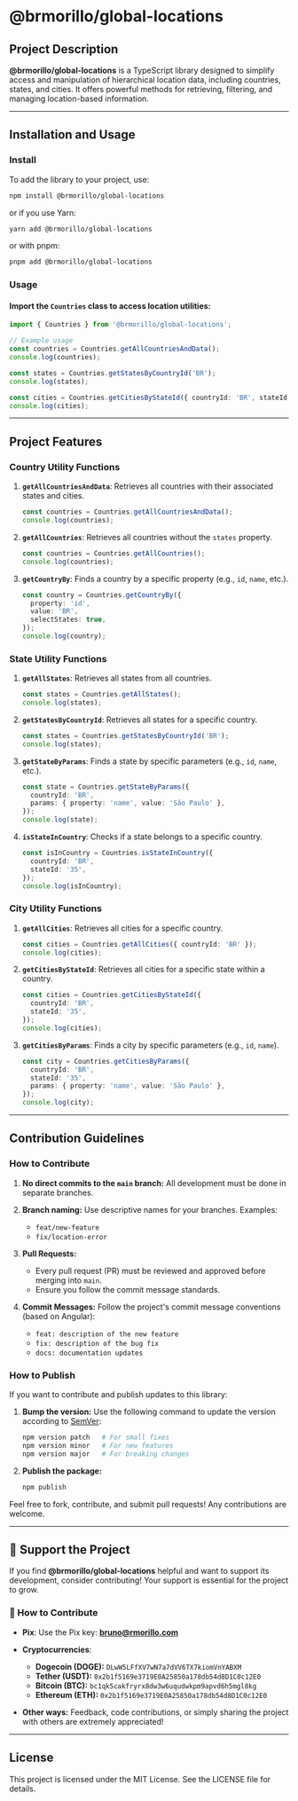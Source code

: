 # @brmorillo/global-locations

## Project Description

**@brmorillo/global-locations** is a TypeScript library designed to simplify access and manipulation of hierarchical location data, including countries, states, and cities. It offers powerful methods for retrieving, filtering, and managing location-based information.

---

## Installation and Usage

### Install

To add the library to your project, use:

```bash
npm install @brmorillo/global-locations
```

or if you use Yarn:

```bash
yarn add @brmorillo/global-locations
```

or with pnpm:

```bash
pnpm add @brmorillo/global-locations
```

### Usage

#### Import the `Countries` class to access location utilities:

```typescript
import { Countries } from '@brmorillo/global-locations';

// Example usage
const countries = Countries.getAllCountriesAndData();
console.log(countries);

const states = Countries.getStatesByCountryId('BR');
console.log(states);

const cities = Countries.getCitiesByStateId({ countryId: 'BR', stateId: '35' });
console.log(cities);
```

---

## Project Features

### Country Utility Functions

1. **`getAllCountriesAndData`**: Retrieves all countries with their associated states and cities.

   ```typescript
   const countries = Countries.getAllCountriesAndData();
   console.log(countries);
   ```

2. **`getAllCountries`**: Retrieves all countries without the `states` property.

   ```typescript
   const countries = Countries.getAllCountries();
   console.log(countries);
   ```

3. **`getCountryBy`**: Finds a country by a specific property (e.g., `id`, `name`, etc.).
   ```typescript
   const country = Countries.getCountryBy({
     property: 'id',
     value: 'BR',
     selectStates: true,
   });
   console.log(country);
   ```

### State Utility Functions

1. **`getAllStates`**: Retrieves all states from all countries.

   ```typescript
   const states = Countries.getAllStates();
   console.log(states);
   ```

2. **`getStatesByCountryId`**: Retrieves all states for a specific country.

   ```typescript
   const states = Countries.getStatesByCountryId('BR');
   console.log(states);
   ```

3. **`getStateByParams`**: Finds a state by specific parameters (e.g., `id`, `name`, etc.).

   ```typescript
   const state = Countries.getStateByParams({
     countryId: 'BR',
     params: { property: 'name', value: 'São Paulo' },
   });
   console.log(state);
   ```

4. **`isStateInCountry`**: Checks if a state belongs to a specific country.
   ```typescript
   const isInCountry = Countries.isStateInCountry({
     countryId: 'BR',
     stateId: '35',
   });
   console.log(isInCountry);
   ```

### City Utility Functions

1. **`getAllCities`**: Retrieves all cities for a specific country.

   ```typescript
   const cities = Countries.getAllCities({ countryId: 'BR' });
   console.log(cities);
   ```

2. **`getCitiesByStateId`**: Retrieves all cities for a specific state within a country.

   ```typescript
   const cities = Countries.getCitiesByStateId({
     countryId: 'BR',
     stateId: '35',
   });
   console.log(cities);
   ```

3. **`getCitiesByParams`**: Finds a city by specific parameters (e.g., `id`, `name`).
   ```typescript
   const city = Countries.getCitiesByParams({
     countryId: 'BR',
     stateId: '35',
     params: { property: 'name', value: 'São Paulo' },
   });
   console.log(city);
   ```

---

## Contribution Guidelines

### How to Contribute

1. **No direct commits to the `main` branch:**
   All development must be done in separate branches.

2. **Branch naming:**
   Use descriptive names for your branches. Examples:

   - `feat/new-feature`
   - `fix/location-error`

3. **Pull Requests:**

   - Every pull request (PR) must be reviewed and approved before merging into `main`.
   - Ensure you follow the commit message standards.

4. **Commit Messages:**
   Follow the project's commit message conventions (based on Angular):
   - `feat: description of the new feature`
   - `fix: description of the bug fix`
   - `docs: documentation updates`

### How to Publish

If you want to contribute and publish updates to this library:

1. **Bump the version:**
   Use the following command to update the version according to [SemVer](https://semver.org/):

   ```bash
   npm version patch   # For small fixes
   npm version minor   # For new features
   npm version major   # For breaking changes
   ```

2. **Publish the package:**
   ```bash
   npm publish
   ```

Feel free to fork, contribute, and submit pull requests! Any contributions are welcome.

---

## 🫶 Support the Project

If you find **@brmorillo/global-locations** helpful and want to support its development, consider contributing! Your support is essential for the project to grow.

### 📌 How to Contribute

- **Pix**:
  Use the Pix key: **bruno@rmorillo.com**

- **Cryptocurrencies**:

  - **Dogecoin (DOGE):** `DLwW5LFfXV7wN7a7dVV6TX7kiomVnYABXM`
  - **Tether (USDT):** `0x2b1f5169e3719E0A25850a178db54d8D1C0c12E0`
  - **Bitcoin (BTC):** `bc1qk5cakfryrx8dw3w6uqudwkpm9apvd6h5mgl8kg`
  - **Ethereum (ETH):** `0x2b1f5169e3719E0A25850a178db54d8D1C0c12E0`

- **Other ways:**
  Feedback, code contributions, or simply sharing the project with others are extremely appreciated!

---

## License

This project is licensed under the MIT License. See the LICENSE file for details.
